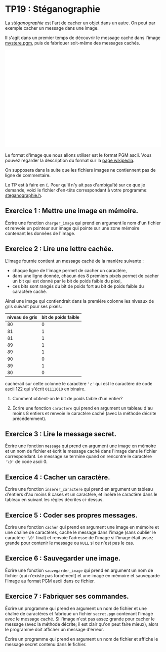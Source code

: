 TP19 : Stéganographie
==

La _stéganographie_ est l'art de cacher un objet dans un autre. On
peut par exemple cacher un message dans une image.

Il s'agit dans un premier temps de découvrir le message caché dans
l'image [mystere.pgm](mystere.pgm), puis de fabriquer soit-même des
messages cachés.

![](mystere.png)

Le format d'image que nous allons utiliser est le format PGM ascii. Vous
pouvez regarder la description du format sur la [page
wikipedia](https://fr.wikipedia.org/wiki/Portable_pixmap#Fichier_ASCII_2).

On supposera dans la suite que les fichiers images ne contiennent pas
de ligne de commentaire.


Le TP est à faire en `C`. Pour qu'il n'y ait pas d'ambiguïté sur ce
que je demande, voici le fichier d'en-tête correspondant à votre
programme: [steganographie.h](steganographie.h).

## Exercice 1 : Mettre une image en mémoire.
Écrire une fonction `charger_image` qui prend en argument le nom d'un
fichier et renvoie un pointeur sur image qui pointe sur une zone mémoire
contenant les données de l'image.



## Exercice 2 : Lire une lettre cachée.
L'image fournie contient un message caché de la manière suivante :
* chaque ligne de l'image permet de cacher un caractère,
* dans une ligne donnée, chacun des 8 premiers pixels permet de
  cacher un bit qui est donné par le bit de poids faible du pixel,
* ces bits sont rangés du bit de poids fort au bit de poids faible du
  caractère caché.

Ainsi une image qui contiendrait dans la première colonne les niveaux
de gris suivant pour ses pixels:


| niveau de gris | bit de poids faible |
|-----|-----|
| 80 | 0 |
| 81 | 1 |
| 81 | 1 |
| 89 | 1 |
| 89 | 1 |
| 90 | 0 |
| 89 | 1 |
| 80 | 0 |

cacherait sur cette colonne le caractère `'z'` qui est le caractère de
code ascii 122 qui s'écrit `01111010` en binaire.

1. Comment obtient-on le bit de poids faible d'un entier?

2. Écrire une fonction `caractere` qui prend en argument un tableau
   d'au moins 8 entiers et renvoie le caractère caché (avec la méthode
   décrite précédemment).
   
## Exercice 3 : Lire le message secret.
Écrire une fonction `message` qui prend en argument une
image en mémoire et un nom de fichier et écrit le message caché dans
l'image dans le fichier correspondant. Le message se termine quand on
rencontre le caractère `'\0'` de code ascii 0.


## Exercice 4 : Cacher un caractère.
Écrire une fonction `inserer_caractere` qui prend en argument un
tableau d'entiers d'au moins 8 cases et un caractère, et insère le
caractère dans le tableau en suivant les règles décrites ci-dessus.

## Exercice 5 : Coder ses propres messages.
Écrire une fonction `cacher` qui prend en argument une image en
mémoire et une chaîne de caractères, cache le message dans l'image
(sans oublier le caractère `'\0'` final) et
renvoie l'adresse de l'image si l'image était assez grande pour
contenir le message ou `NULL` si ce n'est pas le cas.


## Exercice 6 : Sauvegarder une image.
Écrire une fonction `sauvegarder_image` qui prend en argument un nom
de fichier (qui n'existe pas forcément) et une image en mémoire et
sauvegarde l'image au format PGM ascii dans ce fichier.

## Exercice 7 : Fabriquer ses commandes.
Écrire un programme qui prend en argument un nom de fichier et une
chaîne de caractères et fabrique un fichier `secret.pgm` contenant
l'image avec le message caché. Si l'image n'est pas assez grande pour
cacher le message (avec la méthode décrite; il est clair qu'on peut
faire mieux), alors le programme doit afficher un message d'erreur.

Écrire un programme qui prend en argument un nom de fichier et affiche
le message secret contenu dans le fichier.
